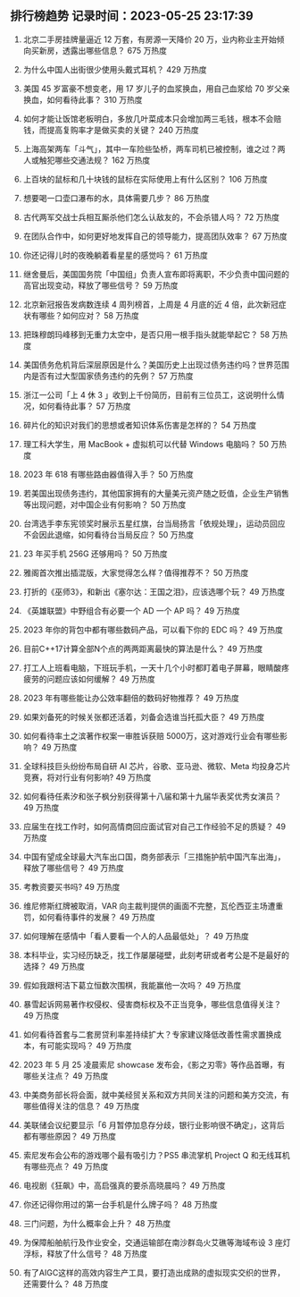 
## 排行榜趋势 记录时间：2023-05-25 23:17:39
  
  1. 北京二手房挂牌量逼近 12 万套，有房源一天降价 20 万，业内称业主开始倾向买新房，透露出哪些信息？ 675 万热度
    
  2. 为什么中国人出街很少使用头戴式耳机？ 429 万热度
    
  3. 美国 45 岁富豪不想变老，用 17 岁儿子的血浆换血，用自己血浆给 70 岁父亲换血，如何看待此事？ 310 万热度
    
  4. 如何才能让饭馆老板明白，多放几叶菜成本只会增加两三毛钱，根本不会赔钱，而提高复购率才是做买卖的关键？ 240 万热度
    
  5. 上海高架两车「斗气」，其中一车险些坠桥，两车司机已被控制，谁之过？两人或触犯哪些交通法规？ 162 万热度
    
  6. 上百块的鼠标和几十块钱的鼠标在实际使用上有什么区别？ 106 万热度
    
  7. 想要喝一口壶口瀑布的水，具体需要几步？ 86 万热度
    
  8. 古代两军交战士兵相互厮杀他们怎么认敌友的，不会杀错人吗？ 72 万热度
    
  9. 在团队合作中，如何更好地发挥自己的领导能力，提高团队效率？ 67 万热度
    
  10. 你还记得儿时的夜晚躺着看星星的感觉吗？ 61 万热度
    
  11. 继舍曼后，美国国务院「中国组」负责人宣布即将离职，不少负责中国问题的高官出现变动，释放了哪些信号？ 59 万热度
    
  12. 北京新冠报告发病数连续 4 周列榜首，上周是 4 月底的近 4 倍，此次新冠症状有哪些？如何应对？ 58 万热度
    
  13. 把珠穆朗玛峰移到无重力太空中，是否只用一根手指头就能举起它？ 58 万热度
    
  14. 美国债务危机背后深层原因是什么？美国历史上出现过债务违约吗？世界范围内是否有过大型国家债务违约的先例？ 57 万热度
    
  15. 浙江一公司「上 4 休 3 」收到上千份简历，目前有三位员工，这说明什么情况，如何看待此事？ 57 万热度
    
  16. 碎片化的知识对我们的思想或者知识体系伤害是怎样的？ 54 万热度
    
  17. 理工科大学生，用 MacBook + 虚拟机可以代替 Windows 电脑吗？ 50 万热度
    
  18. 2023 年 618 有哪些路由器值得入手？ 50 万热度
    
  19. 若美国出现债务违约，其他国家拥有的大量美元资产随之贬值，企业生产销售等出现问题，对中国企业有何影响？ 50 万热度
    
  20. 台湾选手李东宪领奖时展示五星红旗，台当局扬言「依规处理」，运动员回应不会因此退缩，如何看待台当局反应？ 50 万热度
    
  21. 23 年买手机 256G 还够用吗？ 50 万热度
    
  22. 雅阁首次推出插混版，大家觉得怎么样？值得推荐不？ 50 万热度
    
  23. 打折的《巫师3》，和新出《塞尔达：王国之泪》，应该选哪个玩？ 49 万热度
    
  24. 《英雄联盟》中野组合有必要一个 AD 一个 AP 吗？ 49 万热度
    
  25. 2023 年你的背包中都有哪些数码产品，可以看下你的 EDC 吗？ 49 万热度
    
  26. 目前C++17计算全部N个点的两两距离最快的算法是什么？ 49 万热度
    
  27. 打工人上班看电脑，下班玩手机，一天十几个小时都盯着电子屏幕，眼睛酸疼疲劳的问题应该如何缓解？ 49 万热度
    
  28. 2023 年有哪些能让办公效率翻倍的数码好物推荐？ 49 万热度
    
  29. 如果刘备死的时候关张都还活着，刘备会选谁当托孤大臣？ 49 万热度
    
  30. 如何看待率土之滨著作权案一审胜诉获赔 5000万，这对游戏行业会有哪些影响？ 49 万热度
    
  31. 全球科技巨头纷纷布局自研 AI 芯片，谷歌、亚马逊、微软、Meta 均投身芯片竞赛，将对行业有何影响? 49 万热度
    
  32. 如何看待任素汐和张子枫分别获得第十八届和第十九届华表奖优秀女演员？ 49 万热度
    
  33. 应届生在找工作时，如何高情商回应面试官对自己工作经验不足的质疑？ 49 万热度
    
  34. 中国有望成全球最大汽车出口国，商务部表示「三措施护航中国汽车出海」，释放了哪些信号？ 49 万热度
    
  35. 考教资要买书吗? 49 万热度
    
  36. 维尼修斯红牌被取消，VAR 向主裁判提供的画面不完整，瓦伦西亚主场遭重罚，如何看待事件的发展？ 49 万热度
    
  37. 如何理解在感情中「看人要看一个人的人品最低处」？ 49 万热度
    
  38. 本科毕业，实习经历缺乏，找工作屡屡碰壁，此刻考研或者考公是不是最好的选择？ 49 万热度
    
  39. 假如我跟柯洁下葛立恒数次围棋，我能赢他一次吗？ 49 万热度
    
  40. 暴雪起诉网易著作权侵权、侵害商标权及不正当竞争，哪些信息值得关注？ 49 万热度
    
  41. 如何看待首套与二套房贷利率差持续扩大？专家建议降低改善性需求置换成本，有可能实现吗？ 49 万热度
    
  42. 2023 年 5 月 25 凌晨索尼 showcase 发布会，《影之刃零》等作品首曝，有哪些关注点？ 49 万热度
    
  43. 中美商务部长将会面，就中美经贸关系和双方共同关注的问题和美方交流，有哪些值得关注的信息？ 49 万热度
    
  44. 美联储会议纪要显示「6 月暂停加息存分歧，银行业影响很不确定」，这背后都有哪些原因？ 49 万热度
    
  45. 索尼发布会公布的游戏哪个最有吸引力？PS5 串流掌机 Project Q 和无线耳机有哪些亮点？ 49 万热度
    
  46. 电视剧《狂飙》中，高启强真的要杀高晓晨吗？ 49 万热度
    
  47. 你还记得你用过的第一台手机是什么牌子吗？ 48 万热度
    
  48. 三门问题，为什么概率会上升？ 48 万热度
    
  49. 为保障船舶航行及作业安全，交通运输部在南沙群岛火艾礁等海域布设 3 座灯浮标，释放了什么信号？ 48 万热度
    
  50. 有了AIGC这样的高效内容生产工具，要打造出成熟的虚拟现实交织的世界，还需要什么？ 48 万热度
    